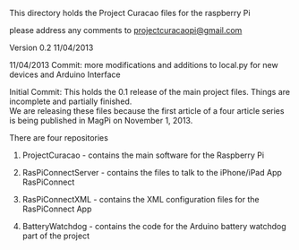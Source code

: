 This directory holds the Project Curacao files for the raspberry Pi

please address any comments to projectcuracaopi@gmail.com

Version 0.2 11/04/2013

11/04/2013 Commit: more modifications and additions to local.py for new devices and Arduino Interface


Initial Commit:  This holds the 0.1 release of the main project files.  Things are incomplete and partially finished.  
We are releasing these files because the first article of a four article series is being
published in MagPi on November 1, 2013.

There are four repositories 

1) ProjectCuracao - contains the main software for the Raspberry Pi 

2) RasPiConnectServer - contains the files to talk to the iPhone/iPad App RasPiConnect 

3) RasPiConnectXML - contains the XML configuration files for the RasPiConnect App

4) BatteryWatchdog - contains the code for the Arduino battery watchdog part of the project 



